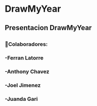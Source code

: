 # DrawMyYear
## Presentacion DrawMyYear
##
### 🚀Colaboradores: 
###  -Ferran Latorre
###  -Anthony Chavez
###  -Joel Jimenez
###  -Juanda Gari
  
